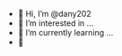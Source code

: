 - 👋 Hi, I’m @dany202
- 👀 I’m interested in ...
- 🌱 I’m currently learning ...
- 💞️ 

<!---
dany202/dany202 is a ✨ special ✨ repository because its `README.md` (this file) appears on your GitHub profile.
You can click the Preview link to take a look at your changes.
--->

